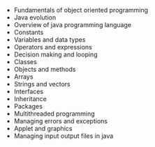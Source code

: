 - Fundamentals of object oriented programming
- Java evolution
- Overview of java programming language
- Constants
- Variables and data types
- Operators and expressions
- Decision making and looping
- Classes
- Objects and methods
- Arrays
- Strings and vectors
- Interfaces
- Inheritance
- Packages
- Multithreaded programming
- Managing errors and exceptions
- Applet and graphics
- Managing input output files in java
